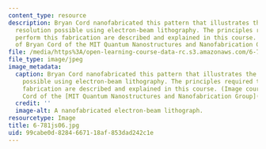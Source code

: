 ```yaml
---
content_type: resource
description: Bryan Cord nanofabricated this pattern that illustrates the exquisite
  resolution possible using electron-beam lithography. The principles required to
  perform this fabrication are described and explained in this course. (Image courtesy
  of Bryan Cord of the MIT Quantum Nanostructures and Nanofabrication Group.)
file: /media/https%3A/open-learning-course-data-rc.s3.amazonaws.com/6-781j-submicrometer-and-nanometer-technology-spring-2006/99cabe0d8284667118af853dad242c1e_6-781js06.jpg
file_type: image/jpeg
image_metadata:
  caption: Bryan Cord nanofabricated this pattern that illustrates the exquisite resolution
    possible using electron-beam lithography. The principles required to perform this
    fabrication are described and explained in this course. (Image courtesy of Bryan
    Cord of the [MIT Quantum Nanostructures and Nanofabrication Group](http://www.rle.mit.edu/qnn).)
  credit: ''
  image-alt: A nanofabricated electron-beam lithograph.
resourcetype: Image
title: 6-781js06.jpg
uid: 99cabe0d-8284-6671-18af-853dad242c1e
---
```

